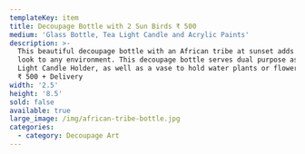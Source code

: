 ```yaml
---
templateKey: item
title: Decoupage Bottle with 2 Sun Birds ₹ 500
medium: 'Glass Bottle, Tea Light Candle and Acrylic Paints'
description: >-
  This beautiful decoupage bottle with an African tribe at sunset adds elegant
  look to any environment. This decoupage bottle serves dual purpose as a Tea
  Light Candle Holder, as well as a vase to hold water plants or flowers. Price:
  ₹ 500 + Delivery
width: '2.5'
height: '8.5'
sold: false
available: true
large_image: /img/african-tribe-bottle.jpg
categories:
  - category: Decoupage Art
---
```


